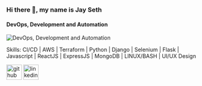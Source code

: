 ### Hi there 👋, my name is Jay Seth
#### DevOps, Development and Automation
![DevOps, Development and Automation](https://lh3.googleusercontent.com/proxy/ZTwzwhH9dKieL1lWJSUq9n3EhZ6yntrcIyFVpUehb8IAjDOdnNYmqekm6Puj31RqRPcF4kSwNzOjNpWNW9kzhwmxTCmdJQA)


Skills: CI/CD | AWS | Terraform | Python | Django | Selenium | Flask | Javascript | ReactJS | ExpressJS |  MongoDB | LINUX/BASH | UI/UX Design



[<img src='https://cdn.jsdelivr.net/npm/simple-icons@3.0.1/icons/github.svg' alt='github' height='40'>](https://github.com/jayseth)  [<img src='https://cdn.jsdelivr.net/npm/simple-icons@3.0.1/icons/linkedin.svg' alt='linkedin' height='40'>](https://www.linkedin.com/in/linkedin.com/in/jay-seth-6436761b1/)  
